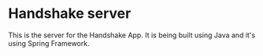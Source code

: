 # Handshake server
This is the server for the Handshake App. 
It is being built using Java and it's using Spring Framework.

